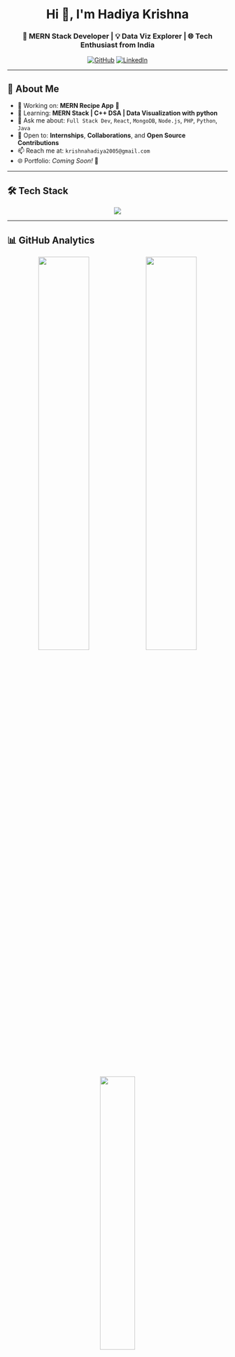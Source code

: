 <!-- Profile README for HadiyaKrishna16 -->

<h1 align="center">Hi 👋, I'm Hadiya Krishna</h1>
<h3 align="center">🚀 MERN Stack Developer | 💡 Data Viz Explorer | 🌐 Tech Enthusiast from India</h3>

<p align="center">
  <a href="https://github.com/HadiyaKrishna16"><img src="https://img.shields.io/github/followers/HadiyaKrishna16?label=Follow&style=social" alt="GitHub" /></a>
  <a href="https://linkedin.com/in/krishna-hadiya-873905274"><img src="https://img.shields.io/badge/LinkedIn-Hadiya%20Krishna-blue?logo=linkedin&style=social" alt="LinkedIn" /></a>
</p>

---

## 🚀 About Me

- 🔨 Working on: **MERN Recipe App** 🍲  
- 🌱 Learning: **MERN Stack | C++ DSA | Data Visualization with python**  
- 💬 Ask me about: `Full Stack Dev`, `React`, `MongoDB`, `Node.js`, `PHP`, `Python`, `Java`  
- 💼 Open to: **Internships**, **Collaborations**, and **Open Source Contributions**  
- 📫 Reach me at: `krishnahadiya2005@gmail.com`  
- 🌐 Portfolio: *Coming Soon!* 🚧  

---

## 🛠️ Tech Stack

<p align="center">
  <img src="https://skillicons.dev/icons?i=html,css,js,react,nodejs,express,mongodb,git,github,firebase,c,cpp,python,java" />
</p>

---

## 📊 GitHub Analytics

<p align="center">
  <img src="https://github-readme-stats.vercel.app/api?username=HadiyaKrishna16&show_icons=true&theme=tokyonight&border_radius=10&hide_border=false" width="48%" />
  <img src="https://github-readme-streak-stats.herokuapp.com/?user=HadiyaKrishna16&theme=tokyonight&border_radius=10&hide_border=false" width="48%" />
  <br />
  <img src="https://github-readme-stats.vercel.app/api/top-langs/?username=HadiyaKrishna16&layout=compact&theme=tokyonight&border_radius=10" width="40%" />
</p>

---

## 🎯 2025 Goals

- ✅ Build 2–3 full-stack MERN apps  
- 🌍 Contribute to Open Source Projects (Hacktoberfest & more)  
- 🌐 Launch my personal portfolio and keep it updated  

---

## 🤝 Let’s Connect

<p align="center">
  <a href="https://github.com/HadiyaKrishna16">
    <img src="https://img.shields.io/badge/GitHub-HadiyaKrishna16-181717?style=for-the-badge&logo=github&logoColor=white" />
  </a>
  <a href="https://linkedin.com/in/krishna-hadiya-873905274">
    <img src="https://img.shields.io/badge/LinkedIn-Hadiya%20Krishna-0A66C2?style=for-the-badge&logo=linkedin&logoColor=white" />
  </a>
</p>

---

> 💬 *“Code like an artist. Think like an engineer. Grow like a student.”*  
> — Keep building, keep learning. You’ve got this! 🚀
